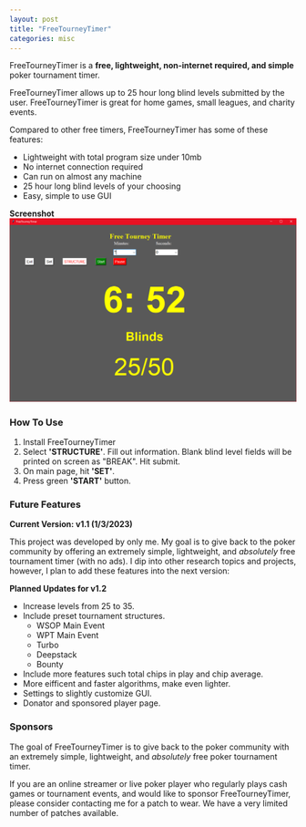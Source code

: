 ```yaml
---
layout: post
title: "FreeTourneyTimer"
categories: misc
---
```


FreeTourneyTimer is a **free, lightweight, non-internet required, and simple** poker tournament timer.

FreeTourneyTimer allows up to 25 hour long blind levels submitted by the user. FreeTourneyTimer is great for
home games, small leagues, and charity events.

Compared to other free timers, FreeTourneyTimer has some of these features:

- Lightweight with total program size under 10mb
- No internet connection required
- Can run on almost any machine
- 25 hour long blind levels of your choosing
- Easy, simple to use GUI

**Screenshot**
![timer](/freetourneytimer.PNG)

### How To Use

1. Install FreeTourneyTimer
2. Select **'STRUCTURE'**. Fill out information. Blank blind level fields will be printed on screen as "BREAK". Hit submit.
3. On main page, hit **'SET'**.
4. Press green **'START'** button.

### Future Features

**Current Version: v1.1 (1/3/2023)**

This project was developed by only me. My goal is to give back to the poker community by offering an extremely simple, lightweight, and _absolutely_ free
tournament timer (with no ads). I dip into other research topics and projects, however, I plan to add these features into the next version:

**Planned Updates for v1.2**

- Increase levels from 25 to 35.
- Include preset tournament structures.
    - WSOP Main Event
    - WPT Main Event
    - Turbo
    - Deepstack
    - Bounty
- Include more features such total chips in play and chip average.
- More eifficent and faster algorithms, make even lighter.
- Settings to slightly customize GUI.
- Donator and sponsored player page.

### Sponsors

The goal of FreeTourneyTimer is to give back to the poker community with an extremely simple, lightweight, and _absolutely_ free poker tournament timer.

If you are an online streamer or live poker player who regularly plays cash games or tournament events, and would like to sponsor FreeTourneyTimer, please consider
contacting me for a patch to wear. We have a very limited number of patches available. 
